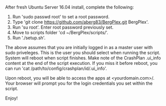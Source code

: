 After fresh Ubuntu Server 16.04 install, complete the following:

1. Run 'sudo passwd root' to set a root password.
2. Type 'git clone https://github.com/aberg83/BergPlex.git BergPlex'.
3. Run 'su root'. Enter root password previously set.
4. Move to scripts folder 'cd ~/BergPlex/scripts/'.
5. Run './setup.sh'.

The above assumes that you are initially logged in as a master user with sudo priveleges. This is the user you should select when running the script. System will reboot when script finishes. Make note of the CrashPlan .ui_info content at the end of the script execution. If you miss it before reboot, you can run 'cat /path/to/config/crashplan/id/.ui_info'.

Upon reboot, you will be able to access the apps at <yourdomain.com>/<appname>. Your browser will prompt you for the login credentials you set within the script.

Enjoy!
